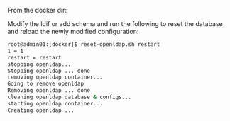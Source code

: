 
From the docker dir:

Modify the ldif or add schema and run the following to reset the database and reload the newly modified configuration:

```bash
root@admin01:[docker]$ reset-openldap.sh restart
1 = 1
restart = restart
stopping openldap...
Stopping openldap ... done
removing openldap container...
Going to remove openldap
Removing openldap ... done
cleaning openldap database & configs...
starting openldap container...
Creating openldap ...

```


